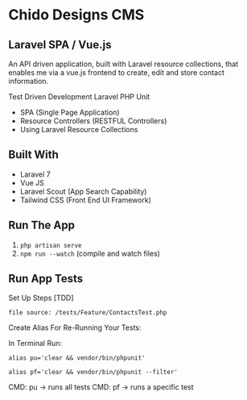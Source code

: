 # Chido Designs CMS

## Laravel SPA /  Vue.js 

An API driven application, built with Laravel resource collections, that enables me via a vue.js frontend to create, edit and store contact information.

Test Driven Development Laravel PHP Unit 

* SPA (Single Page Application) 
* Resource Controllers (RESTFUL Controllers)
* Using Laravel Resource Collections

## Built With
* Laravel 7
* Vue JS 
* Laravel Scout (App Search Capability)
* Tailwind CSS (Front End UI Framework)


## Run The App 
1. `php artisan serve`
2. `npm run --watch` (compile and watch files)


## Run App Tests

Set Up Steps [TDD]

`file source: /tests/Feature/ContactsTest.php`

Create Alias For Re-Running Your Tests:

In Terminal Run: 

`alias pu='clear && vendor/bin/phpunit'`

`alias pf='clear && vendor/bin/phpunit --filter'`

CMD: pu -> runs all tests
CMD: pf <testname> -> runs a specific test
